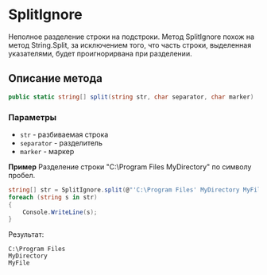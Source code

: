 # SplitIgnore
Неполное разделение строки на подстроки. Метод SplitIgnore похож на метод String.Split, за исключением того, что часть строки, выделенная указателями, будет проигнорирвана при разделении.

## Описание метода
```c#
public static string[] split(string str, char separator, char marker)
```
### Параметры
- ```str``` - разбиваемая строка
- ```separator``` - разделитель
- ```marker``` - маркер

**Пример**
Разделение строки "C:\Program Files MyDirectory" по символу пробел.
```c#
string[] str = SplitIgnore.split(@"'C:\Program Files' MyDirectory MyFile", ' ', '\'');
foreach (string s in str)
{
    Console.WriteLine(s);
}
```
Результат:
```
C:\Program Files
MyDirectory
MyFile
```